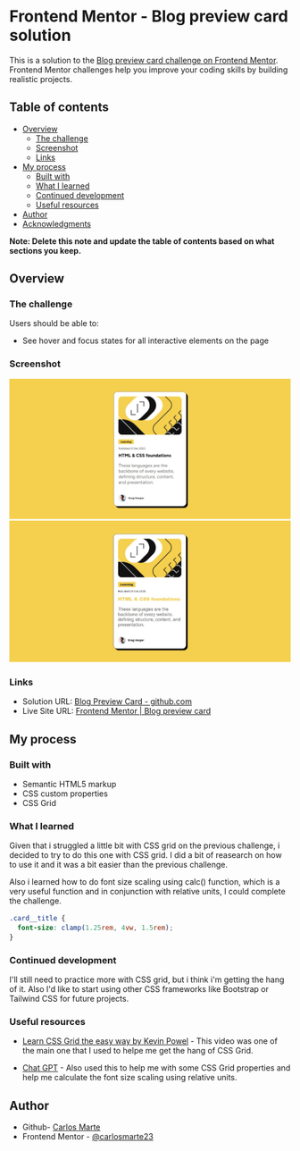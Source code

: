 # Frontend Mentor - Blog preview card solution

This is a solution to the [Blog preview card challenge on Frontend Mentor](https://www.frontendmentor.io/challenges/blog-preview-card-ckPaj01IcS). Frontend Mentor challenges help you improve your coding skills by building realistic projects.

## Table of contents

- [Overview](#overview)
  - [The challenge](#the-challenge)
  - [Screenshot](#screenshot)
  - [Links](#links)
- [My process](#my-process)
  - [Built with](#built-with)
  - [What I learned](#what-i-learned)
  - [Continued development](#continued-development)
  - [Useful resources](#useful-resources)
- [Author](#author)
- [Acknowledgments](#acknowledgments)

**Note: Delete this note and update the table of contents based on what sections you keep.**

## Overview

### The challenge

Users should be able to:

- See hover and focus states for all interactive elements on the page

### Screenshot

![Default](./screenshot.jpeg)
![Hover Effect](./screenshot-hover.jpg)

### Links

- Solution URL: [Blog Preview Card - github.com](https://github.com/carlosmarte23/Blog-preview-card)
- Live Site URL: [Frontend Mentor | Blog preview card](https://carlosmarte23.github.io/Blog-preview-card/)

## My process

### Built with

- Semantic HTML5 markup
- CSS custom properties
- CSS Grid

### What I learned

Given that i struggled a little bit with CSS grid on the previous challenge, i decided to try to do this one with CSS grid. I did a bit of reasearch on how to use it and it was a bit easier than the previous challenge.

Also i learned how to do font size scaling using calc() function, which is a very useful function and in conjunction with relative units, I could complete the challenge.

```css
.card__title {
  font-size: clamp(1.25rem, 4vw, 1.5rem);
}
```

### Continued development

I'll still need to practice more with CSS grid, but i think i'm getting the hang of it. Also I'd like to start using other CSS frameworks like Bootstrap or Tailwind CSS for future projects.

### Useful resources

- [Learn CSS Grid the easy way by Kevin Powel](https://www.youtube.com/watch?v=rg7Fvvl3taU) - This video was one of the main one that I used to helpe me get the hang of CSS Grid.

- [Chat GPT](https://chatgpt.com/) - Also used this to help me with some CSS Grid properties and help me calculate the font size scaling using relative units.

## Author

- Github- [Carlos Marte](https://github.com/carlosmarte23)
- Frontend Mentor - [@carlosmarte23](https://www.frontendmentor.io/profile/carlosmarte23)

